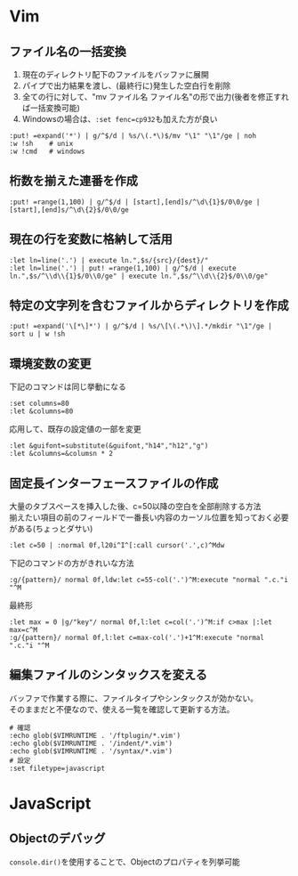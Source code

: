 # Vim
## ファイル名の一括変換
1. 現在のディレクトリ配下のファイルをバッファに展開
2. パイプで出力結果を渡し、(最終行に)発生した空白行を削除
3. 全ての行に対して、"mv ファイル名 ファイル名"の形で出力(後者を修正すれば一括変換可能)
4. Windowsの場合は、`:set fenc=cp932`も加えた方が良い
```
:put! =expand('*') | g/^$/d | %s/\(.*\)$/mv "\1" "\1"/ge | noh
:w !sh    # unix
:w !cmd   # windows
```
## 桁数を揃えた連番を作成  
```
:put! =range(1,100) | g/^$/d | [start],[end]s/^\d\{1}$/0\0/ge | [start],[end]s/^\d\{2}$/0\0/ge
```

## 現在の行を変数に格納して活用
```
:let ln=line('.') | execute ln.",$s/{src}/{dest}/"
:let ln=line('.') | put! =range(1,100) | g/^$/d | execute ln.",$s/^\\d\\{1}$/0\\0/ge" | execute ln.",$s/^\\d\\{2}$/0\\0/ge"
```

## 特定の文字列を含むファイルからディレクトリを作成
```
:put! =expand('\[*\]*') | g/^$/d | %s/\[\(.*\)\].*/mkdir "\1"/ge | sort u | w !sh
```

## 環境変数の変更
下記のコマンドは同じ挙動になる  
```
:set columns=80
:let &columns=80
```

応用して、既存の設定値の一部を変更
```
:let &guifont=substitute(&guifont,"h14","h12","g")
:let &columns=&columsn * 2
```

## 固定長インターフェースファイルの作成
大量のタブスペースを挿入した後、c=50以降の空白を全部削除する方法  
揃えたい項目の前のフィールドで一番長い内容のカーソル位置を知っておく必要がある(ちょっとダサい)  
```
:let c=50 | :normal 0f,l20i^I^[:call cursor('.',c)^Mdw 
```

下記のコマンドの方がきれいな方法  
```
:g/{pattern}/ normal 0f,ldw:let c=55-col('.')^M:execute "normal ".c."i "^M 
```

最終形  
```
:let max = 0 |g/"key"/ normal 0f,l:let c=col('.')^M:if c>max |:let max=c^M
:g/{pattern}/ normal 0f,l:let c=max-col('.')+1^M:execute "normal ".c."i "^M 
```

## 編集ファイルのシンタックスを変える
バッファで作業する際に、ファイルタイプやシンタックスが効かない。  
そのままだと不便なので、使える一覧を確認して更新する方法。
```
# 確認
:echo glob($VIMRUNTIME . '/ftplugin/*.vim')
:echo glob($VIMRUNTIME . '/indent/*.vim')
:echo glob($VIMRUNTIME . '/syntax/*.vim')
# 設定
:set filetype=javascript
```

# JavaScript
## Objectのデバッグ
`console.dir()`を使用することで、Objectのプロパティを列挙可能
